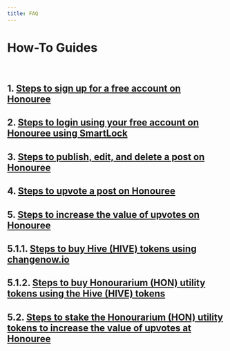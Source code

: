 ```yaml
---
title: FAQ
---
```


# How-To Guides

<br />

## 1. <a href="https://honouree.com/@doctorgen/step-by-step-guide-to-sign-up-for-a-free-account-on-honouree">Steps to sign up for a free account on Honouree</a>

## 2. <a href="https://honouree.com/@doctorgen/steps-to-login-using-your-free-account-on-honouree-using-smartlock">Steps to login using your free account on Honouree using SmartLock</a>

## 3. <a href="https://honouree.com/@doctorgen/steps-to-publish-edit-and-delete-a-post-on-honouree">Steps to publish, edit, and delete a post on Honouree</a>

## 4. <a href="https://honouree.com/@doctorgen/steps-to-upvote-a-post-on-honouree">Steps to upvote a post on Honouree</a>

## 5. <a href="https://honouree.com/@doctorgen/steps-to-increase-the-value-of-upvotes-on-honouree">Steps to increase the value of upvotes on Honouree</a>

## 5.1.1. <a href="https://honouree.com/@doctorgen/steps-to-buy-hive-hive-tokens-using-changenow-io">Steps to buy Hive (HIVE) tokens using changenow.io</a>

## 5.1.2. <a href="https://honouree.com/@doctorgen/steps-to-buy-honourarium-hon-utility-tokens-a0uock">Steps to buy Honourarium (HON) utility tokens using the Hive (HIVE) tokens</a>

## 5.2. <a href="https://honouree.com/@doctorgen/steps-to-stake-the-honourarium-hon-utility-tokens-to-increase-the-value-of-upvotes-at-honouree">Steps to stake the Honourarium (HON) utility tokens to increase the value of upvotes at Honouree</a>

